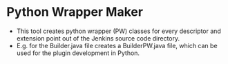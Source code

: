 # Python Wrapper Maker #
*  This tool creates python wrapper (PW) classes for every descriptor and extension point out of the Jenkins source code directory.
*  E.g. for the Builder.java file creates a BuilderPW.java file, which can be used for the plugin development in Python.
